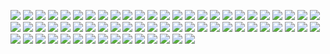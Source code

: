 ![](https://homepage-kwintendebacker.s3.eu-central-1.amazonaws.com/usa/New_York/20190922_084402.jpg)
![](https://homepage-kwintendebacker.s3.eu-central-1.amazonaws.com/usa/New_York/20190922_084409.gif)
![](https://homepage-kwintendebacker.s3.eu-central-1.amazonaws.com/usa/New_York/20190922_085115.jpg)
![](https://homepage-kwintendebacker.s3.eu-central-1.amazonaws.com/usa/New_York/20190922_085121.jpg)
![](https://homepage-kwintendebacker.s3.eu-central-1.amazonaws.com/usa/New_York/20190922_090404.jpg)
![](https://homepage-kwintendebacker.s3.eu-central-1.amazonaws.com/usa/New_York/20190922_090448.jpg)
![](https://homepage-kwintendebacker.s3.eu-central-1.amazonaws.com/usa/New_York/20190922_090907.jpg)
![](https://homepage-kwintendebacker.s3.eu-central-1.amazonaws.com/usa/New_York/20190922_091114.jpg)
![](https://homepage-kwintendebacker.s3.eu-central-1.amazonaws.com/usa/New_York/20190922_091115.jpg)
![](https://homepage-kwintendebacker.s3.eu-central-1.amazonaws.com/usa/New_York/20190922_093026.jpg)
![](https://homepage-kwintendebacker.s3.eu-central-1.amazonaws.com/usa/New_York/20190922_094253.jpg)
![](https://homepage-kwintendebacker.s3.eu-central-1.amazonaws.com/usa/New_York/20190922_094444.gif)
![](https://homepage-kwintendebacker.s3.eu-central-1.amazonaws.com/usa/New_York/20190922_094848.gif)
![](https://homepage-kwintendebacker.s3.eu-central-1.amazonaws.com/usa/New_York/20190922_095051.jpg)
![](https://homepage-kwintendebacker.s3.eu-central-1.amazonaws.com/usa/New_York/20190922_095234.jpg)
![](https://homepage-kwintendebacker.s3.eu-central-1.amazonaws.com/usa/New_York/20190922_095256.jpg)
![](https://homepage-kwintendebacker.s3.eu-central-1.amazonaws.com/usa/New_York/20190922_100727.jpg)
![](https://homepage-kwintendebacker.s3.eu-central-1.amazonaws.com/usa/New_York/20190922_103258.jpg)
![](https://homepage-kwintendebacker.s3.eu-central-1.amazonaws.com/usa/New_York/20190922_103325.gif)
![](https://homepage-kwintendebacker.s3.eu-central-1.amazonaws.com/usa/New_York/20190922_110848.jpg)
![](https://homepage-kwintendebacker.s3.eu-central-1.amazonaws.com/usa/New_York/20190922_124849.jpg)
![](https://homepage-kwintendebacker.s3.eu-central-1.amazonaws.com/usa/New_York/20190922_140155.jpg)
![](https://homepage-kwintendebacker.s3.eu-central-1.amazonaws.com/usa/New_York/20190922_152020.jpg)
![](https://homepage-kwintendebacker.s3.eu-central-1.amazonaws.com/usa/New_York/20190923_151922.gif)
![](https://homepage-kwintendebacker.s3.eu-central-1.amazonaws.com/usa/New_York/20190923_154424.jpg)
![](https://homepage-kwintendebacker.s3.eu-central-1.amazonaws.com/usa/New_York/20190923_155006.gif)
![](https://homepage-kwintendebacker.s3.eu-central-1.amazonaws.com/usa/New_York/20190923_165532.jpg)
![](https://homepage-kwintendebacker.s3.eu-central-1.amazonaws.com/usa/New_York/20190923_165800.jpg)
![](https://homepage-kwintendebacker.s3.eu-central-1.amazonaws.com/usa/New_York/20190923_171514.jpg)
![](https://homepage-kwintendebacker.s3.eu-central-1.amazonaws.com/usa/New_York/20190923_174817.jpg)
![](https://homepage-kwintendebacker.s3.eu-central-1.amazonaws.com/usa/New_York/20190923_175706.jpg)
![](https://homepage-kwintendebacker.s3.eu-central-1.amazonaws.com/usa/New_York/20190923_182648.jpg)
![](https://homepage-kwintendebacker.s3.eu-central-1.amazonaws.com/usa/New_York/20190923_221502.jpg)
![](https://homepage-kwintendebacker.s3.eu-central-1.amazonaws.com/usa/New_York/20190924_002753.jpg)
![](https://homepage-kwintendebacker.s3.eu-central-1.amazonaws.com/usa/New_York/20190924_002800.jpg)
![](https://homepage-kwintendebacker.s3.eu-central-1.amazonaws.com/usa/New_York/20190924_084259.jpg)
![](https://homepage-kwintendebacker.s3.eu-central-1.amazonaws.com/usa/New_York/20190924_124233.jpg)
![](https://homepage-kwintendebacker.s3.eu-central-1.amazonaws.com/usa/New_York/20190924_134837.jpg)
![](https://homepage-kwintendebacker.s3.eu-central-1.amazonaws.com/usa/New_York/20190924_135609.jpg)
![](https://homepage-kwintendebacker.s3.eu-central-1.amazonaws.com/usa/New_York/20190924_174526.jpg)
![](https://homepage-kwintendebacker.s3.eu-central-1.amazonaws.com/usa/New_York/20190924_175010.jpg)
![](https://homepage-kwintendebacker.s3.eu-central-1.amazonaws.com/usa/New_York/20190924_184637.jpg)
![](https://homepage-kwintendebacker.s3.eu-central-1.amazonaws.com/usa/New_York/20190924_184813.jpg)
![](https://homepage-kwintendebacker.s3.eu-central-1.amazonaws.com/usa/New_York/20190925_103932.jpg)
![](https://homepage-kwintendebacker.s3.eu-central-1.amazonaws.com/usa/New_York/20190925_111858.jpg)
![](https://homepage-kwintendebacker.s3.eu-central-1.amazonaws.com/usa/New_York/20190925_124835.jpg)
![](https://homepage-kwintendebacker.s3.eu-central-1.amazonaws.com/usa/New_York/20190925_144909.jpg)
![](https://homepage-kwintendebacker.s3.eu-central-1.amazonaws.com/usa/New_York/20190925_202450.jpg)
![](https://homepage-kwintendebacker.s3.eu-central-1.amazonaws.com/usa/New_York/20190926_131249.jpg)
![](https://homepage-kwintendebacker.s3.eu-central-1.amazonaws.com/usa/New_York/20190926_131253.jpg)
![](https://homepage-kwintendebacker.s3.eu-central-1.amazonaws.com/usa/New_York/20190926_131258.jpg)
![](https://homepage-kwintendebacker.s3.eu-central-1.amazonaws.com/usa/New_York/20190926_131337.jpg)
![](https://homepage-kwintendebacker.s3.eu-central-1.amazonaws.com/usa/New_York/20190926_132138.jpg)
![](https://homepage-kwintendebacker.s3.eu-central-1.amazonaws.com/usa/New_York/20190926_132516.jpg)
![](https://homepage-kwintendebacker.s3.eu-central-1.amazonaws.com/usa/New_York/20190926_132522.jpg)
![](https://homepage-kwintendebacker.s3.eu-central-1.amazonaws.com/usa/New_York/20190926_133951.jpg)
![](https://homepage-kwintendebacker.s3.eu-central-1.amazonaws.com/usa/New_York/20190926_141913.jpg)
![](https://homepage-kwintendebacker.s3.eu-central-1.amazonaws.com/usa/New_York/20190926_142057.jpg)
![](https://homepage-kwintendebacker.s3.eu-central-1.amazonaws.com/usa/New_York/20190926_142115.jpg)
![](https://homepage-kwintendebacker.s3.eu-central-1.amazonaws.com/usa/New_York/20190926_142137.jpg)
![](https://homepage-kwintendebacker.s3.eu-central-1.amazonaws.com/usa/New_York/20190926_142306.jpg)
![](https://homepage-kwintendebacker.s3.eu-central-1.amazonaws.com/usa/New_York/20190926_144025.jpg)
![](https://homepage-kwintendebacker.s3.eu-central-1.amazonaws.com/usa/New_York/20190926_160229.jpg)
![](https://homepage-kwintendebacker.s3.eu-central-1.amazonaws.com/usa/New_York/20190926_174205.jpg)
![](https://homepage-kwintendebacker.s3.eu-central-1.amazonaws.com/usa/New_York/20190927_084520.jpg)
